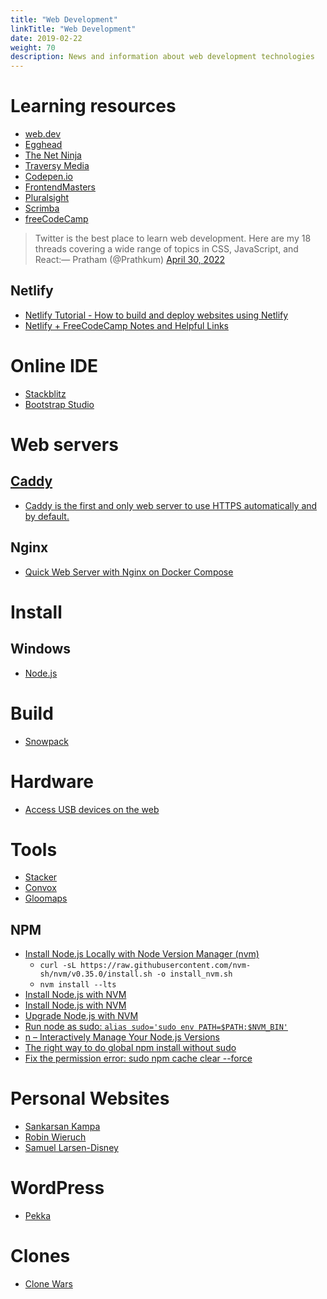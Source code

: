 ```yaml
---
title: "Web Development"
linkTitle: "Web Development"
date: 2019-02-22
weight: 70
description: News and information about web development technologies
---
```


# Learning resources
* [web.dev](https://web.dev/)
* [Egghead](https://egghead.io/)
* [The Net Ninja](https://www.youtube.com/channel/UCW5YeuERMmlnqo4oq8vwUpg)
* [Traversy Media](https://www.youtube.com/channel/UC29ju8bIPH5as8OGnQzwJyA)
* [Codepen.io](https://codepen.io/)
* [FrontendMasters](https://frontendmasters.com/)
* [Pluralsight](https://www.pluralsight.com/)
* [Scrimba](https://scrimba.com/)
* [freeCodeCamp](https://www.youtube.com/c/Freecodecamp/videos)

> Twitter is the best place to learn web development. 
> Here are my 18 threads covering a wide range of topics in CSS, JavaScript, and React:&mdash; Pratham (@Prathkum) <a href="https://twitter.com/Prathkum/status/1520300437467013120?ref_src=twsrc%5Etfw">April 30, 2022</a>

## Netlify
* [Netlify Tutorial - How to build and deploy websites using Netlify](https://www.youtube.com/watch?v=mT5siI19gtc)
* [Netlify + FreeCodeCamp Notes and Helpful Links](https://gist.github.com/sw-yx/167250684bb3c47edc40ad97b63d1cfb)

# Online IDE

* [Stackblitz](https://stackblitz.com/)
* [Bootstrap Studio](https://bootstrapstudio.io/)

# Web servers

## [Caddy](https://hub.docker.com/_/caddy)

* [Caddy is the first and only web server to use HTTPS automatically and by default.](https://caddyserver.com/docs/automatic-https)

## Nginx

* [Quick Web Server with Nginx on Docker Compose](https://dev.to/aminnairi/quick-web-server-with-nginx-on-docker-compose-43ol)

# Install 

## Windows

* [Node.js](https://nodejs.org/en/)

# Build
* [Snowpack](https://www.snowpack.dev/#what-is-snowpack%3F)

# Hardware
* [Access USB devices on the web](https://developers.google.com/web/updates/2016/03/access-usb-devices-on-the-web)

# Tools

- [Stacker](https://stacker.app)
- [Convox](https://convox.com)
- [Gloomaps](https://www.gloomaps.com/)

## NPM
* [Install Node.js Locally with Node Version Manager (nvm)](https://heynode.com/tutorial/install-nodejs-locally-nvm/)
  * `curl -sL https://raw.githubusercontent.com/nvm-sh/nvm/v0.35.0/install.sh -o install_nvm.sh`
  * `nvm install --lts`
* [Install Node.js with NVM](https://github.com/xtuple/nvm)
* [Install Node.js with NVM](https://tecadmin.net/install-nodejs-with-nvm/)
* [Upgrade Node.js with NVM](https://phoenixnap.com/kb/update-node-js-version)
* [Run node as sudo: `alias sudo='sudo env PATH=$PATH:$NVM_BIN'`](https://github.com/nvm-sh/nvm/issues/43)
* [n – Interactively Manage Your Node.js Versions](https://github.com/tj/n)
* [The right way to do global npm install without sudo](http://michaelb.org/the-right-way-to-do-global-npm-install-without-sudo/)
* [Fix the permission error: sudo npm cache clear --force](https://github.com/Microsoft/WSL/issues/14)

# Personal Websites

* [Sankarsan Kampa](https://traction.one/)
* [Robin Wieruch](https://www.robinwieruch.de)
* [Samuel Larsen-Disney](https://sld.codes/)

# WordPress

* [Pekka](https://github.com/biltechnologies/pekka)

# Clones

* [Clone Wars](https://gourav.io/clone-wars)
